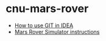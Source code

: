 # cnu-mars-rover

 * [How to use GIT in IDEA](github-manual.md)
 * [Mars Rover Simulator instructions](instructions.md)
